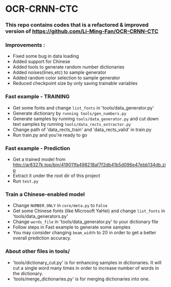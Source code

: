# OCR-CRNN-CTC

### This repo contains codes that is a refactored & improved version of https://github.com/Li-Ming-Fan/OCR-CRNN-CTC

### Improvements : 
+ Fixed some bug in data loading
+ Added support for Chinese
+ Added tools to generate random number dictionaries
+ Added noises(lines,etc) to sample generator
+ Added random color selection to sample generator
+ Reduced checkpoint size by only saving trainable variables

### Fast example - TRAINING
+ Get some fonts and change `list_fonts` in 'tools/data_generator.py'
+ Generate dictionary by `running tools/gen_numbers.py`
+ Generate samples by running `tools/data_generator.py` and cut down text samples by running `tools/data_rects_extractor.py`
+ Change path of 'data_rects_train' and 'data_rects_valid' in train.py
+ Run train.py and you're ready to go

### Fast example - Prediction
+ Get a trained model from http://ar8327k.top/bin/419011fa498218af7f2db41b5d096e47ebb134db.zip
+ Extract it under the root dir of this project
+ Run `test.py`

### Train a Chinese-enabled model
+ Change `NUMBER_ONLY` in `core/meta.py` to `False`
+ Get some Chinese fonts (like Microsoft YaHei) and change `list_fonts` in 'tools/data_generators.py'
+ Change `words_file` in 'tools/data_generator.py' to your dictionary file
+ Follow steps in Fast example to generate some samples
+ You may consider changing `beam_width` to 20 in order to get a better overall prediction accuracy.

### About other files in tools/
+ 'tools/dictionary_cut.py' is for enhancing samples in dictionaries. It will cut a single word many times in order to increase number of words in the dictionary.
+ 'tools/merge_dictionaries.py' is for merging dictionaries into one.
